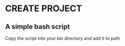 # CREATE PROJECT

## A simple bash script

Copy the script into your bin directory and add it to path
